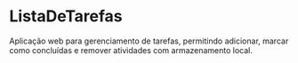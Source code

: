 # ListaDeTarefas
Aplicação web para gerenciamento de tarefas, permitindo adicionar, marcar como concluídas e remover atividades com armazenamento local.

